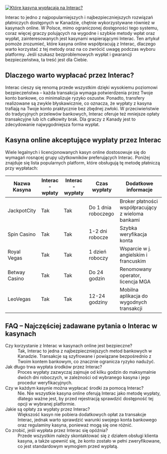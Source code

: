 [![Które kasyna wypłacają na Interac?](https://123-caf.pages.dev/gitsignup.png)](https://vrmoo.ru/Bt82HjjY)

<p>Interac to jedno z najpopularniejszych i najbezpieczniejszych rozwiązań płatniczych dostępnych w Kanadzie, chętnie wykorzystywane również w kasynach online. W Polsce, mimo ograniczonej dostępności tego systemu, coraz więcej graczy polujących na wygodne i szybkie metody wpłat oraz wypłat, zainteresowanych jest kasynami wspierającymi Interac. Ten artykuł pomoże zrozumieć, które kasyna online współpracują z Interac, dlaczego warto korzystać z tej metody oraz na co zwrócić uwagę podczas wyboru platformy. Jeśli szukasz bezproblemowych wypłat i gwarancji bezpieczeństwa, ta treść jest dla Ciebie.</p>  <h2>Dlaczego warto wypłacać przez Interac?</h2> <p>Interac cieszy się renomą przede wszystkim dzięki wysokiemu poziomowi bezpieczeństwa – każda transakcja wymaga potwierdzenia przez Twoje konto bankowe, co minimalizuje ryzyko oszustw. Ponadto, transfery realizowane są zwykle błyskawicznie, co oznacza, że wypłaty z kasyna trafiają na Twoje konto praktycznie bez zbędnej zwłoki. W przeciwieństwie do tradycyjnych przelewów bankowych, Interac oferuje też mniejsze opłaty transakcyjne lub ich całkowity brak. Dla graczy z Kanady jest to zdecydowanie najwygodniejsza forma wypłat.</p>  <h2>Kasyna online akceptujące wypłaty przez Interac</h2> <p>Wiele legalnych i licencjonowanych kasyn online dostosowuje się do wymagań rosnącej grupy użytkowników preferujących Interac. Poniżej znajduje się lista popularnych platform, które obsługują tę metodę płatniczą przy wypłatach:</p>  <table>   <thead>     <tr>       <th>Nazwa Kasyna</th>       <th>Interac - wpłaty</th>       <th>Interac - wypłaty</th>       <th>Czas wypłaty</th>       <th>Dodatkowe informacje</th>     </tr>   </thead>   <tbody>     <tr>       <td>JackpotCity</td>       <td>Tak</td>       <td>Tak</td>       <td>Do 1 dnia roboczego</td>       <td>Broker płatności współpracujący z wieloma bankami</td>     </tr>     <tr>       <td>Spin Casino</td>       <td>Tak</td>       <td>Tak</td>       <td>1-2 dni robocze</td>       <td>Szybka weryfikacja konta</td>     </tr>     <tr>       <td>Royal Vegas</td>       <td>Tak</td>       <td>Tak</td>       <td>1 dzień roboczy</td>       <td>Wsparcie w j. angielskim i francuskim</td>     </tr>     <tr>       <td>Betway Casino</td>       <td>Tak</td>       <td>Tak</td>       <td>Do 24 godzin</td>       <td>Renomowany operator, licencja MGA</td>     </tr>     <tr>       <td>LeoVegas</td>       <td>Tak</td>       <td>Tak</td>       <td>12-24 godziny</td>       <td>Mobilna aplikacja do wygodnych transakcji</td>     </tr>   </tbody> </table>  <h2>FAQ – Najczęściej zadawane pytania o Interac w kasynach</h2> <dl>   <dt>Czy korzystanie z Interac w kasynach online jest bezpieczne?</dt>   <dd>Tak, Interac to jedna z najbezpieczniejszych metod bankowych w Kanadzie. Transakcje są szyfrowane i powiązane bezpośrednio z Twoim kontem bankowym, co znacznie ogranicza ryzyko nadużyć.</dd>    <dt>Jak długo trwa wypłata środków przez Interac?</dt>   <dd>Proces wypłaty zazwyczaj zajmuje od kilku godzin do maksymalnie dwóch dni roboczych, w zależności od wybranego kasyna i jego procedur weryfikacyjnych.</dd>    <dt>Czy w każdym kasynie można wypłacać środki za pomocą Interac?</dt>   <dd>Nie. Nie wszystkie kasyna online oferują Interac jako metodę wypłaty, dlatego ważne jest, by przed rejestracją sprawdzić dostępność tej opcji w wybranej platformie.</dd>    <dt>Jakie są opłaty za wypłaty przez Interac?</dt>   <dd>Większość kasyn nie pobiera dodatkowych opłat za transakcje Interac, jednak warto sprawdzić warunki swojego konta bankowego oraz regulaminy kasyna, ponieważ mogą się one różnić.</dd>    <dt>Co zrobić, jeśli wypłata przez Interac się opóźnia?</dt>   <dd>Przede wszystkim należy skontaktować się z działem obsługi klienta kasyna, a także upewnić się, że konto zostało w pełni zweryfikowane, co jest standardowym wymogiem przed wypłatą.</dd> </dl>